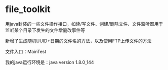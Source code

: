 # file_toolkit

用java封装的一些文件操作接口，如读/写文件、创建/删除文件、文件监听器用于监听某个目录下发生的文件增删改事件等

新增了生成随机UUID+日期的文件名的方法，以及使用FTP上传文件的方法

文件入口：MainTest

我的java运行环境是：java version 1.8.0_144
